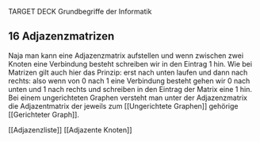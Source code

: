 TARGET DECK
Grundbegriffe der Informatik

16 Adjazenzmatrizen
---
Naja man kann eine Adjazenzmatrix aufstellen und wenn zwischen zwei Knoten eine Verbindung besteht schreiben wir in den Eintrag 1 hin. Wie bei Matrizen gilt auch hier das Prinzip: erst nach unten laufen und dann nach rechts: also wenn von 0 nach 1 eine Verbindung besteht gehen wir 0 nach unten und 1 nach rechts und schreiben in den Eintrag der Matrix eine 1 hin.
Bei einem ungerichteten Graphen versteht man unter der Adjazenzmatrix die Adjazentmatrix der jeweils zum [[Ungerichtete Graphen]] gehörige [[Gerichteter Graph]].
<!--ID: 1707307621774-->


[[Adjazenzliste]]
[[Adjazente Knoten]]